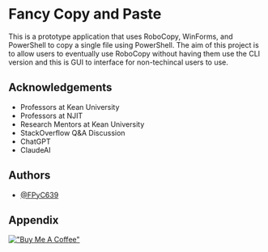 
# Fancy Copy and Paste

This is a prototype application that uses RoboCopy, WinForms, and PowerShell to copy a single file using PowerShell. The aim of this project is to allow users to eventually use RoboCopy without having them use the CLI version and this is GUI to interface for non-techincal users to use.
## Acknowledgements

 - Professors at Kean University
 - Professors at NJIT
 - Research Mentors at Kean University
 - StackOverflow Q&A Discussion
 - ChatGPT
 - ClaudeAI


## Authors

- [@FPyC639](https://github.com/FPyC639)


## Appendix

[!["Buy Me A Coffee"](https://www.buymeacoffee.com/assets/img/custom_images/orange_img.png)](https://www.buymeacoffee.com/joseserra8x)
